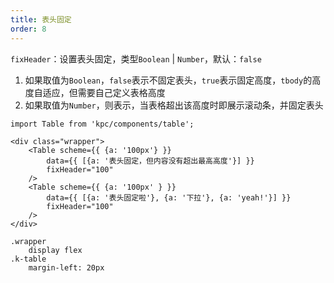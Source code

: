 ```yaml
---
title: 表头固定
order: 8
---
```


`fixHeader`：设置表头固定，类型`Boolean` | `Number`，默认：`false`

1. 如果取值为`Boolean`，`false`表示不固定表头，`true`表示固定高度，`tbody`的高度自适应，但需要自己定义表格高度
2. 如果取值为`Number`，则表示，当表格超出该高度时即展示滚动条，并固定表头

```vdt
import Table from 'kpc/components/table';

<div class="wrapper">
    <Table scheme={{ {a: '100px'} }} 
        data={{ [{a: '表头固定，但内容没有超出最高高度'}] }}
        fixHeader="100"
    />
    <Table scheme={{ {a: '100px' } }} 
        data={{ [{a: '表头固定啦'}, {a: '下拉'}, {a: 'yeah!'}] }}
        fixHeader="100" 
    />
</div>
```

```styl
.wrapper
    display flex
.k-table
    margin-left: 20px
```

